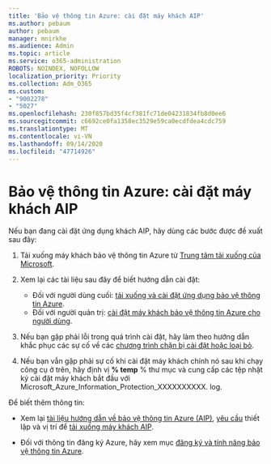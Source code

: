 ```yaml
---
title: 'Bảo vệ thông tin Azure: cài đặt máy khách AIP'
ms.author: pebaum
author: pebaum
manager: mnirkhe
ms.audience: Admin
ms.topic: article
ms.service: o365-administration
ROBOTS: NOINDEX, NOFOLLOW
localization_priority: Priority
ms.collection: Adm_O365
ms.custom:
- "9002278"
- "5027"
ms.openlocfilehash: 230f857bd35f4cf381fc71de04231834fb8d0ee6
ms.sourcegitcommit: c6692ce0fa1358ec3529e59ca0ecdfdea4cdc759
ms.translationtype: MT
ms.contentlocale: vi-VN
ms.lasthandoff: 09/14/2020
ms.locfileid: "47714926"
---
```

# <a name="azure-information-protection-aip-client-installation"></a>Bảo vệ thông tin Azure: cài đặt máy khách AIP

Nếu bạn đang cài đặt ứng dụng khách AIP, hãy dùng các bước được đề xuất sau đây:

1. Tải xuống máy khách bảo vệ thông tin Azure từ [Trung tâm tải xuống của Microsoft](https://www.microsoft.com/download/details.aspx?id=53018).

2. Xem lại các tài liệu sau đây để biết hướng dẫn cài đặt:

    - Đối với người dùng cuối: [tải xuống và cài đặt ứng dụng bảo vệ thông tin Azure](https://docs.microsoft.com/azure/information-protection/rms-client/install-client-app).
    - Đối với người quản trị: [cài đặt máy khách bảo vệ thông tin Azure cho người dùng](https://docs.microsoft.com/azure/information-protection/rms-client/client-admin-guide-install).

3. Nếu bạn gặp phải lỗi trong quá trình cài đặt, hãy làm theo hướng dẫn khắc phục các sự cố về các [chương trình chặn bị cài đặt hoặc loại bỏ](https://support.microsoft.com/help/17588/windows-fix-problems-that-block-programs-being-installed-or-removed).

4. Nếu bạn vẫn gặp phải sự cố khi cài đặt máy khách chính nó sau khi chạy công cụ ở trên, hãy định vị **% temp** % thư mục và cung cấp các tệp nhật ký cài đặt máy khách bắt đầu với Microsoft_Azure_Information_Protection_XXXXXXXXXX. log.

Để biết thêm thông tin:

- Xem lại [tài liệu hướng dẫn về bảo vệ thông tin Azure (AIP)](https://docs.microsoft.com/azure/information-protection/what-is-information-protection), [yêu cầu](https://docs.microsoft.com/azure/information-protection/get-started/requirements) thiết lập và vị trí để [tải xuống máy khách AIP](https://www.microsoft.com/download/details.aspx?id=53018).

- Đối với thông tin đăng ký Azure, hãy xem mục [đăng ký và tính năng bảo vệ thông tin Azure](https://azure.microsoft.com/pricing/details/information-protection).
